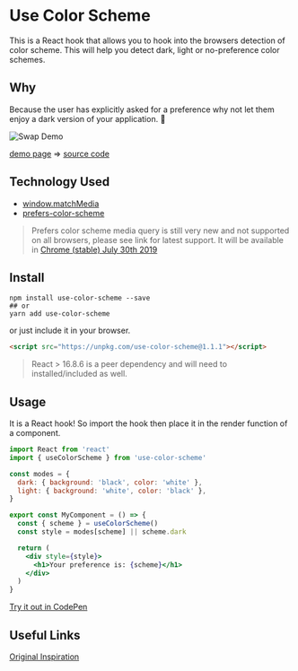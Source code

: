 # Use Color Scheme

This is a React hook that allows you to hook into the browsers detection of color scheme. This will help you detect dark, light or no-preference color schemes.

## Why

Because the user has explicitly asked for a preference why not let them enjoy a dark version of your application. 🌚

![Swap Demo](http://giphygifs.s3.amazonaws.com/media/Y08TdetQESfoSKWEUE/giphy.gif)

[demo page](https://ucs.mujō.com/) => [source code](https://github.com/jcblw/use-color-scheme-demo)

## Technology Used

- [window.matchMedia](https://developer.mozilla.org/en-US/docs/Web/API/Window/matchMedia)
- [prefers-color-scheme](https://caniuse.com/#search=prefers-color-scheme)

> Prefers color scheme media query is still very new and not supported on all browsers, please see link for latest support. It will be available in [Chrome (stable) July 30th 2019](https://www.chromestatus.com/features/schedule)

## Install

```shell
npm install use-color-scheme --save
## or
yarn add use-color-scheme
```

or just include it in your browser.

```html
<script src="https://unpkg.com/use-color-scheme@1.1.1"></script>
```

> React > 16.8.6 is a peer dependency and will need to installed/included as well.

## Usage

It is a React hook! So import the hook then place it in the render function of a component.

```jsx
import React from 'react'
import { useColorScheme } from 'use-color-scheme'

const modes = {
  dark: { background: 'black', color: 'white' },
  light: { background: 'white', color: 'black' },
}

export const MyComponent = () => {
  const { scheme } = useColorScheme()
  const style = modes[scheme] || scheme.dark

  return (
    <div style={style}>
      <h1>Your preference is: {scheme}</h1>
    </div>
  )
}
```

[Try it out in CodePen](https://codepen.io/jcblw/pen/JQGmEK)

## Useful Links

[Original Inspiration](https://www.freecodecamp.org/news/how-to-detect-a-users-preferred-color-scheme-in-javascript-ec8ee514f1ef/)
